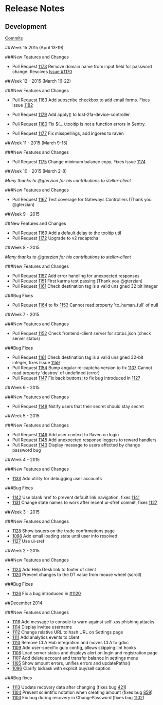 # Release Notes

## Development

[Commits](https://github.com/stellar/stellar-client/commits/master)

##Week 15 2015 (April 13-19)

###New Features and Changes

 - Pull Request [1173](https://github.com/stellar/stellar-client/pull/1173) Remove domain name from input field for password change. Resolves [Issue #1170](https://github.com/stellar/stellar-client/issues/1170)

##Week 12 - 2015 (March 16-22)

###New Features and Changes

 - Pull Request [1183](https://github.com/stellar/stellar-client/pull/1183) Add subscribe checkbox to add email forms. Fixes Issue [1182](https://github.com/stellar/stellar-client/issues/1182) 

 - Pull Request [1179](https://github.com/stellar/stellar-client/pull/1179) Add apply() to lost-2fa-device-controller. 

 - Pull Request [1180](https://github.com/stellar/stellar-client/pull/1180) Fix $(...).tooltip is not a function errors in Sentry. 

 - Pull Request [1177](https://github.com/stellar/stellar-client/pull/1177) Fix misspellings, add ingores to raven

##Week 11 - 2015 (March 9-15)

###New Features and Changes

 - Pull Request [1175](https://github.com/stellar/stellar-client/pull/1175) Change minimum balance copy. Fixes Issue [1174](https://github.com/stellar/stellar-client/issues/1174)

##Week 10 - 2015 (March 2-8)

_Many thanks to @gterzian for his contributions to stellar-client_

###New Features and Changes

 - Pull Request [1167](https://github.com/stellar/stellar-client/pull/1167) Test coverage for Gateways Controllers (Thank you @gterzian)

##Week 9 - 2015 

##New Features and Changes

 - Pull Request [1169](https://github.com/stellar/stellar-client/pull/1169) Add a default delay to the tooltip util
 - Pull Request [1172](https://github.com/stellar/stellar-client/pull/1172) Upgrade to v2 recaptcha

##Week 8 - 2015

_Many thanks to @gterzian for his contributions to stellar-client_

###New Features and Changes

 - Pull Request [1157](https://github.com/stellar/stellar-client/pull/1157) Add error handling for unexpected responses
 - Pull Request [1151](https://github.com/stellar/stellar-client/pull/1151) First karma test passing (Thank you @gterzian)
 - Pull Request [1161](https://github.com/stellar/stellar-client/pull/1161) Check destination tag is a valid unsigned 32 bit integer

###Bug Fixes

 - Pull Request [1164](https://github.com/stellar/stellar-client/pull/1164) to fix [1153](https://github.com/stellar/stellar-client/issues/1153) Cannot read property 'to_human_full' of null


##Week 7 - 2015

###New Features and Changes

 - Pull Request [1152](https://github.com/stellar/stellar-client/pull/1152) Check frontend-client server for status.json (check server status)

###Bug Fixes

 - Pull Request [1161](https://github.com/stellar/stellar-client/pull/1161) Check destination tag is a valid unsigned 32-bit integer, fixes Issue [1159](https://github.com/stellar/stellar-client/issues/1159)
 - Pull Request [1154](https://github.com/stellar/stellar-client/pull/1154) Bump angular re-captcha version to fix [1137](https://github.com/stellar/stellar-client/issues/1137) Cannot read property 'destroy' of undefined (error)
 - Pull Request [1147](https://github.com/stellar/stellar-client/pull/1147) Fix back buttons; to fix bug introduced in [1127](https://github.com/stellar/stellar-client/pull/1127)

##Week 6 - 2015

###New Features and Changes

 - Pull Request [1148](https://github.com/stellar/stellar-client/pull/1148) Notify users that their secret should stay secret

##Week 5 - 2015

###New Features and Changes

 - Pull Request [1146](https://github.com/stellar/stellar-client/pull/1146) Add user context to Raven on login
 - Pull Request [1145](https://github.com/stellar/stellar-client/pull/1145) Add unexpected response loggers to reward handlers
 - Pull Request [1143](https://github.com/stellar/stellar-client/pull/1143) Display message to users affected by change password bug

##Week 4 - 2015

###New Features and Changes
 
 - [1138](https://github.com/stellar/stellar-client/pull/1138) Add utility for debugging user accounts

 ###Bug Fixes

 - [1142](https://github.com/stellar/stellar-client/pull/1142) Use blank href to prevent default link navigation, fixes [1141](https://github.com/stellar/stellar-client/issues/1141)
 - [1131](https://github.com/stellar/stellar-client/pull/1131) Change state names to work after recent ui-sfref commit, fixes [1127](https://github.com/stellar/stellar-client/pull/1127)

##Week 3 - 2015

###New Features and Changes
 
 - [1128](https://github.com/stellar/stellar-client/pull/1128) Show issuers on the trade confirmations page
 - [1098](https://github.com/stellar/stellar-client/pull/1098) Add email loading state until user info resolved
 - [1127](https://github.com/stellar/stellar-client/pull/1127) Use ui-sref

##Week 2 - 2015

###New Features and Changes

 - [1124](https://github.com/stellar/stellar-client/pull/1124) Add Help Desk link to footer of client
 - [1120](https://github.com/stellar/stellar-client/pull/1120) Prevent changes to the DT value from mouse wheel (scroll)

###Bug Fixes

 - [1126](https://github.com/stellar/stellar-client/pull/1126) Fix a bug introduced in [#1120](https://github.com/stellar/stellar-client/pull/1120)

##December 2014

###New Features and Changes

 - [1116](https://github.com/stellar/stellar-client/pull/1116) Add message to console to warn against self-xss phishing attacks
 - [1114](https://github.com/stellar/stellar-client/pull/1114) Display invitee username 
 - [1112](https://github.com/stellar/stellar-client/pull/1112) Change relative URL to hash URL on Settings page 
 - [1111](https://github.com/stellar/stellar-client/pull/1111) Add analytics events to client
 - [1110](https://github.com/stellar/stellar-client/pull/1110) Remove CLA Hub integration and moves CLA to gdoc 
 - [1109](https://github.com/stellar/stellar-client/pull/1109) Add user-specific gulp config, allows skipping lint hooks 
 - [1108](https://github.com/stellar/stellar-client/pull/1108) Load server status and displays alert on login and registration  page
 - [1107](https://github.com/stellar/stellar-client/pull/1107) Add delete account and transfer balance in settings menu 
 - [1105](https://github.com/stellar/stellar-client/pull/1105) Show amount errors, unifies errors and updatePaths() 
 - [1096](https://github.com/stellar/stellar-client/pull/1096) Clarify bid/ask with explicit buy/sell caption 

###Bug fixes

 - [1113](https://github.com/stellar/stellar-client/pull/1113) Update recovery data after changing  (fixes bug [421](https://github.com/stellar/ix/issues/421)) 
 - [1104](https://github.com/stellar/stellar-client/pull/1104) Prevent scientific notation when creating amount (fixes bug [859](https://github.com/stellar/stellar-client/issues/859)) 
 - [1103](https://github.com/stellar/stellar-client/pull/1103) Fix bug during recovery in ChangePassword (fixes bug [1102](https://github.com/stellar/stellar-client/issues/1102))






